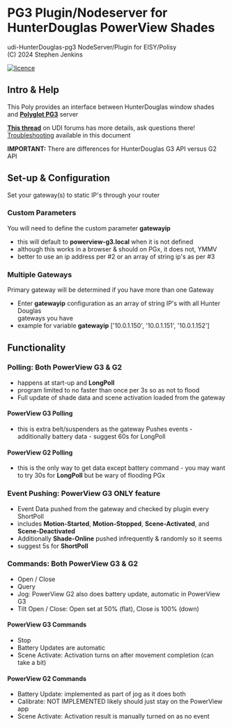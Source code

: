 
# PG3 Plugin/Nodeserver for HunterDouglas PowerView Shades

udi-HunterDouglas-pg3 NodeServer/Plugin for EISY/Polisy  
(C) 2024 Stephen Jenkins

[![licence][shield]][licenseFile]

## Intro & Help

This Poly provides an interface between HunterDouglas window shades
and [**Polyglot PG3**][polyglot] server

[**This thread**][forum] on UDI forums has more details, ask questions there!  
[Troubleshooting][troubleshoot] available in this document

**IMPORTANT:** There are differences for HunterDouglas G3 API versus G2 API

## Set-up & Configuration

Set your gateway(s) to static IP's through your router

### Custom Parameters

You will need to define the custom parameter **gatewayip**

- this will default to **powerview-g3.local**  when it is not defined
- although this works in a browser & should on PGx, it does not, YMMV
- better to use an ip address per #2 or an array of string ip's as per #3

### Multiple Gateways

Primary gateway will be determined if you have more than one Gateway

- Enter **gatewayip** configuration as an array of string IP's with all Hunter Douglas  
gateways you have  
- example for variable  **gatewayip** ['10.0.1.150', '10.0.1.151', '10.0.1.152']

## Functionality

### Polling: Both PowerView G3 & G2

- happens at start-up and **LongPoll**
- program limited to no faster than once per 3s so as not to flood
- Full update of shade data and scene activation loaded from the gateway

#### PowerView G3 Polling

- this is extra belt/suspenders as the gateway Pushes events
      - additionally battery data
      - suggest 60s for LongPoll

#### PowerView G2 Polling

- this is the only way to get data except battery command
      - you may want to try 30s for **LongPoll** but be wary of flooding PGx

### Event Pushing: PowerView G3 ONLY feature

- Event Data pushed from the gateway and checked by plugin every ShortPoll
- includes **Motion-Started**, **Motion-Stopped**, **Scene-Activated**, and **Scene-Deactivated**
- Additionally **Shade-Online** pushed infrequently & randomly so it seems
- suggest 5s for **ShortPoll**

### Commands: Both PowerView G3 & G2

- Open / Close
- Query
- Jog: PowerView G2 also does battery update, automatic in PowerView G3
- Tilt Open / Close:  Open set at 50% (flat), Close is 100% (down)

#### PowerView G3 Commands

- Stop
- Battery Updates are automatic
- Scene Activate:  Activation turns on after movement completion (can take a bit)

#### PowerView G2 Commands

- Battery Update:  implemented as part of jog as it does both
- Calibrate:  NOT IMPLEMENTED likely should just stay on the PowerView app
- Scene Activate:  Activation result is manually turned on as no event

[shield]: https://img.shields.io/github/license/mashape/apistatus.svg
[licenseFile]: LICENSE
[polyglot]: https://github.com/UniversalDevicesInc/pg3-dist
[forum]: https://forum.universal-devices.com/forum/439-hunter-douglas/
[troubleshoot]: https://github.com/sejgit/udi-hunterdouglas-pg3/blob/master/docs/troubleshooting.md
